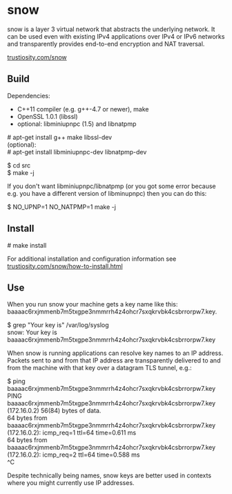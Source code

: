 snow
====

snow is a layer 3 virtual network that abstracts the underlying network. It can be used even with existing IPv4 applications over IPv4 or IPv6 networks and transparently provides end-to-end encryption and NAT traversal.

<a href=http://trustiosity.com/snow>trustiosity.com/snow</a>

Build
-----

Dependencies:

*	C++11 compiler (e.g. g++-4.7 or newer), make
*	OpenSSL 1.0.1 (libssl)
*	optional: libminiupnpc (1.5) and libnatpmp

\# apt-get install g++ make libssl-dev  
(optional):  
\# apt-get install libminiupnpc-dev libnatpmp-dev

$ cd src  
$ make -j

If you don't want libminiupnpc/libnatpmp (or you got some error because e.g. you have a different version of libminupnpc) then you can do this:

$ NO\_UPNP=1 NO\_NATPMP=1 make -j

Install
-------

\# make install

For additional installation and configuration information see <a href=http://trustiosity.com/snow/how-to-install.html>trustiosity.com/snow/how-to-install.html</a>

Use
---

When you run snow your machine gets a key name like this: baaaac6rxjmmenb7m5txgpe3nmmrrh4z4ohcr7sxqkrvbk4csbrrorpw7.key.

$ grep "Your key is" /var/log/syslog  
snow: Your key is baaaac6rxjmmenb7m5txgpe3nmmrrh4z4ohcr7sxqkrvbk4csbrrorpw7.key

When snow is running applications can resolve key names to an IP address. Packets sent to and from that IP address are transparently delivered to and from the machine with that key over a datagram TLS tunnel, e.g.:

$ ping baaaac6rxjmmenb7m5txgpe3nmmrrh4z4ohcr7sxqkrvbk4csbrrorpw7.key  
PING baaaac6rxjmmenb7m5txgpe3nmmrrh4z4ohcr7sxqkrvbk4csbrrorpw7.key (172.16.0.2) 56(84) bytes of data.  
64 bytes from baaaac6rxjmmenb7m5txgpe3nmmrrh4z4ohcr7sxqkrvbk4csbrrorpw7.key (172.16.0.2): icmp\_req=1 ttl=64 time=0.611 ms  
64 bytes from baaaac6rxjmmenb7m5txgpe3nmmrrh4z4ohcr7sxqkrvbk4csbrrorpw7.key (172.16.0.2): icmp\_req=2 ttl=64 time=0.588 ms  
^C

Despite technically being names, snow keys are better used in contexts where you might currently use IP addresses.
